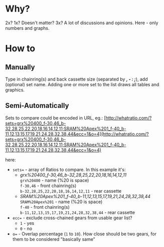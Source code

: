 # Why?

2x? 1x? Doesn't matter? 3x? A lot of discussions and opinions. Here - only numbers and graphs.

# How to
## Manually
Type in chainring(s) and back cassette size (separated by ___, - : ;___), 
add (optional) set name. 
Adding one or more set to the list draws all tables and graphics.

## Semi-Automatically 
Sets to compare could be encoded in URL, eg.:
[http://whatratio.com/?sets=grx%20400_f-30,46_b-32,28,25,22,20,18,16,14,12,11;SRAM%20Apex%201_f-40_b-11,12,13,15,17,19,21,24,28,32,38,44&ecc=1&o=4](http://whatratio.com/?sets=grx%20400_f-30,46_b-32,28,25,22,20,18,16,14,12,11;SRAM%20Apex%201_f-40_b-11,12,13,15,17,19,21,24,28,32,38,44&ecc=1&o=4)

here:
* `sets=` - array of Ratios to compare. In this example it's:
  *  _grx%20400_f-30,46_b-32,28,25,22,20,18,16,14,12,11_ <br/> `grx%20400` - name (%20 is space) <br/> `f-30,46` - front chainring(s) <br/> `b-32,28,25,22,20,18,16,14,12,11` - rear cassette  
  *  _SRAM%20Apex%201_f-40_b-11,12,13,15,17,19,21,24,28,32,38,44_ <br/> `SRAM%20Apex%201` - name (%20 is space) <br/> `f-40` - front chainring(s) <br/> `b-11,12,13,15,17,19,21,24,28,32,38,44` - rear cassette
* `ecc=` - exclude cross-chained gears from usable gear list?
  * `1` - yes
  * `0` - no
* `o=` - Overlap percentage (`1` to `10`). How close should be two gears, for them to be considered "basically same"  

